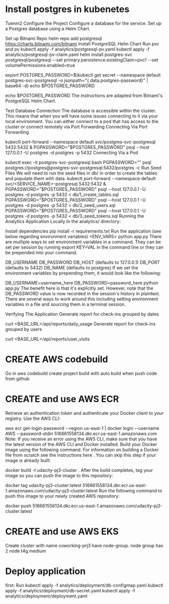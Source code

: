 # Install postgres in kubenetes

Tuenm2
Configure the Project
Configure a database for the service.
Set up a Postgres database using a Helm Chart.

Set up Bitnami Repo
helm repo add postgresql https://charts.bitnami.com/bitnami
Install PostgreSQL Helm Chart
Run pvc and pv
kubectl apply -f analytics/postgresql-pv.yaml
kubectl apply -f analytics/postgresql-pv-claim.yaml
helm install postgres-svc postgresql/postgresql --set primary.persistence.existingClaim=pvc1 --set volumePermissions.enabled=true

export POSTGRES_PASSWORD=$(kubectl get secret --namespace default postgres-svc-postgresql -o jsonpath="{.data.postgres-password}" | base64 -d) echo $POSTGRES_PASSWORD

echo $POSTGRES_PASSWORD
The instructions are adapted from Bitnami's PostgreSQL Helm Chart.

Test Database Connection The database is accessible within the cluster. This means that when you will have some issues connecting to it via your local environment. You can either connect to a pod that has access to the cluster or connect remotely via Port Forwarding
Connecting Via Port Forwarding

kubectl port-forward --namespace default svc/postgres-svc-postgresql 5432:5432 &
PGPASSWORD="$POSTGRES_PASSWORD" psql --host 127.0.0.1 -U postgres -d postgres -p 5432
Connecting Via a Pod

kubectl exec -it postgres-svc-postgresql bash
PGPASSWORD="<PASSWORD HERE>" psql postgres://postgres@postgres-svc-postgresql:5432/postgres -c
Run Seed Files We will need to run the seed files in db/ in order to create the tables and populate them with data.
kubectl port-forward --namespace default svc/<SERVICE_NAME>-postgresql 5432:5432 &
PGPASSWORD="$POSTGRES_PASSWORD" psql --host 127.0.0.1 -U postgres -d postgres -p 5432 < db/1_create_tables.sql
    PGPASSWORD="$POSTGRES_PASSWORD" psql --host 127.0.0.1 -U postgres -d postgres -p 5432 < db/2_seed_users.sql
PGPASSWORD="$POSTGRES_PASSWORD" psql --host 127.0.0.1 -U postgres -d postgres -p 5432 < db/3_seed_tokens.sql
Running the Analytics Application Locally
In the analytics/ directory:

Install dependencies
pip install -r requirements.txt
Run the application (see below regarding environment variables)
<ENV_VARS> python app.py
There are multiple ways to set environment variables in a command. They can be set per session by running export KEY=VAL in the command line or they can be prepended into your command.

DB_USERNAME
DB_PASSWORD
DB_HOST (defaults to 127.0.0.1)
DB_PORT (defaults to 5432)
DB_NAME (defaults to postgres)
If we set the environment variables by prepending them, it would look like the following:

DB_USERNAME=username_here DB_PASSWORD=password_here python app.py
The benefit here is that it's explicitly set. However, note that the DB_PASSWORD value is now recorded in the session's history in plaintext. There are several ways to work around this including setting environment variables in a file and sourcing them in a terminal session.

Verifying The Application
Generate report for check-ins grouped by dates

curl <BASE_URL>/api/reports/daily_usage
Generate report for check-ins grouped by users

curl <BASE_URL>/api/reports/user_visits

# CREATE AWS codebuild

Go in aws codebuild create project build with auto build when push code from github

# CREATE and use AWS ECR

Retrieve an authentication token and authenticate your Docker client to your registry.
Use the AWS CLI:

aws ecr get-login-password --region us-east-1 | docker login --username AWS --password-stdin 516661558134.dkr.ecr.us-east-1.amazonaws.com
Note: If you receive an error using the AWS CLI, make sure that you have the latest version of the AWS CLI and Docker installed.
Build your Docker image using the following command. For information on building a Docker file from scratch see the instructions here . You can skip this step if your image is already built:

docker build -t udacity-pj3-cluster .
After the build completes, tag your image so you can push the image to this repository:

docker tag udacity-pj3-cluster:latest 516661558134.dkr.ecr.us-east-1.amazonaws.com/udacity-pj3-cluster:latest
Run the following command to push this image to your newly created AWS repository:

docker push 516661558134.dkr.ecr.us-east-1.amazonaws.com/udacity-pj3-cluster:latest

# CREATE and use AWS EKS

Create cluster with name coworking-prj3 have node-group. node group has 2 node t4g.medium

# Deploy application

first: Run kubectl apply -f analytics/deployment/db-configmap.yaml
kubectl apply -f analytics/deployment/db-secret.yaml
kubectl apply -f analytics/deployment/deployment.yaml
